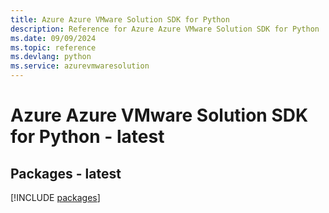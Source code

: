 ```yaml
---
title: Azure Azure VMware Solution SDK for Python
description: Reference for Azure Azure VMware Solution SDK for Python
ms.date: 09/09/2024
ms.topic: reference
ms.devlang: python
ms.service: azurevmwaresolution
---
```

# Azure Azure VMware Solution SDK for Python - latest
## Packages - latest
[!INCLUDE [packages](azure-vmware-solution-index.md)]